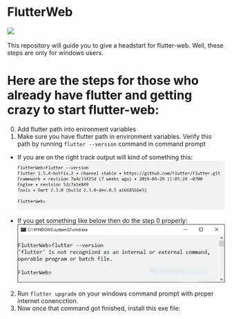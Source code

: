 # FlutterWeb
![](https://i.ytimg.com/vi/uhSZEMV7l5E/maxresdefault.jpg)

This repository will guide you to give a headstart for flutter-web. Well, these steps are only for windows users.

# Here are the steps for those who already have flutter and getting crazy to start flutter-web:
0. Add flutter path into enironment variables
1. Make sure you have flutter path in environment variables. Verify this path by running `flutter --version` command in command prompt
- If you are on the right track output will kind of something this:
![](https://raw.githubusercontent.com/karu007/FlutterWeb/master/flutter_path_check.png)

- If you get something like below then do the step 0 properly:
![](https://raw.githubusercontent.com/karu007/FlutterWeb/master/flutter_path_check_error.png)

2. Run `flutter upgrade` on your windows command prompt with proper internet conencction.
3. Now once that command got finished, install this exe file: 
